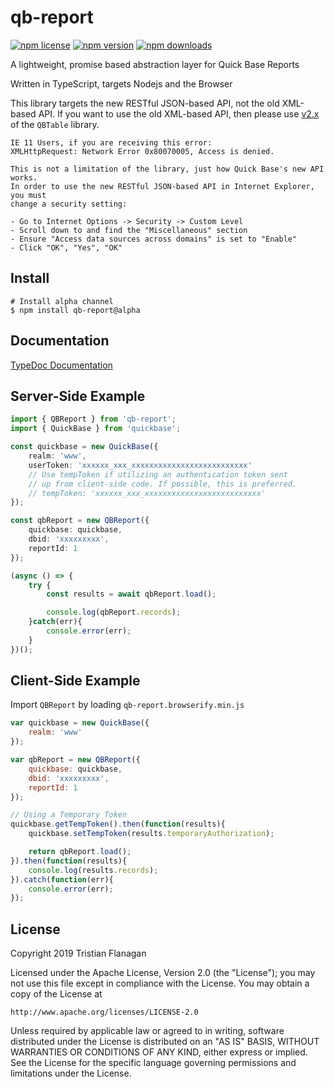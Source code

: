 qb-report
=========

[![npm license](https://img.shields.io/npm/l/qb-report.svg)](https://www.npmjs.com/package/qb-report) [![npm version](https://img.shields.io/npm/v/qb-report.svg)](https://www.npmjs.com/package/qb-report) [![npm downloads](https://img.shields.io/npm/dm/qb-report.svg)](https://www.npmjs.com/package/qb-report)

A lightweight, promise based abstraction layer for Quick Base Reports

Written in TypeScript, targets Nodejs and the Browser

This library targets the new RESTful JSON-based API, not the old XML-based API. If you want to use the old XML-based API, then please use [v2.x](https://github.com/tflanagan/node-qb-table/tree/master/) of the `QBTable` library.

```
IE 11 Users, if you are receiving this error:
XMLHttpRequest: Network Error 0x80070005, Access is denied.

This is not a limitation of the library, just how Quick Base's new API works.
In order to use the new RESTful JSON-based API in Internet Explorer, you must
change a security setting:

- Go to Internet Options -> Security -> Custom Level
- Scroll down to and find the "Miscellaneous" section
- Ensure "Access data sources across domains" is set to "Enable"
- Click "OK", "Yes", "OK"
```

Install
-------
```
# Install alpha channel
$ npm install qb-report@alpha
```

Documentation
-------------

[TypeDoc Documentation](https://tflanagan.github.io/node-qb-report/)

Server-Side Example
-------------------
```typescript
import { QBReport } from 'qb-report';
import { QuickBase } from 'quickbase';

const quickbase = new QuickBase({
    realm: 'www',
    userToken: 'xxxxxx_xxx_xxxxxxxxxxxxxxxxxxxxxxxxxx'
    // Use tempToken if utilizing an authentication token sent
    // up from client-side code. If possible, this is preferred.
    // tempToken: 'xxxxxx_xxx_xxxxxxxxxxxxxxxxxxxxxxxxxx'
});

const qbReport = new QBReport({
	quickbase: quickbase,
	dbid: 'xxxxxxxxx',
	reportId: 1
});

(async () => {
    try {
        const results = await qbReport.load();

        console.log(qbReport.records);
    }catch(err){
        console.error(err);
    }
})();
```

Client-Side Example
-------------------
Import `QBReport` by loading `qb-report.browserify.min.js`

```javascript
var quickbase = new QuickBase({
    realm: 'www'
});

var qbReport = new QBReport({
	quickbase: quickbase,
	dbid: 'xxxxxxxxx',
	reportId: 1
});

// Using a Temporary Token
quickbase.getTempToken().then(function(results){
    quickbase.setTempToken(results.temporaryAuthorization);

    return qbReport.load();
}).then(function(results){
    console.log(results.records);
}).catch(function(err){
    console.error(err);
});
```

License
-------
Copyright 2019 Tristian Flanagan

Licensed under the Apache License, Version 2.0 (the "License");
you may not use this file except in compliance with the License.
You may obtain a copy of the License at

    http://www.apache.org/licenses/LICENSE-2.0

Unless required by applicable law or agreed to in writing, software
distributed under the License is distributed on an "AS IS" BASIS,
WITHOUT WARRANTIES OR CONDITIONS OF ANY KIND, either express or implied.
See the License for the specific language governing permissions and
limitations under the License.
